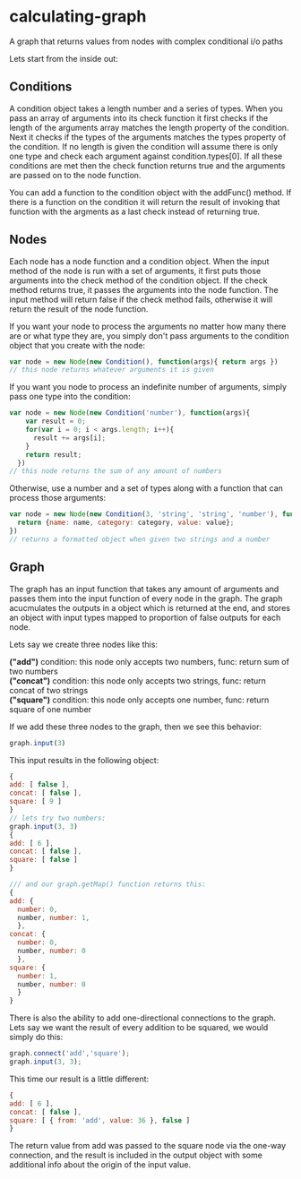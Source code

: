calculating-graph
=================

A graph that returns values from nodes with complex conditional i/o paths

Lets start from the inside out:

Conditions
----------
A condition object takes a length number and a series of types. When you pass an array of arguments into its check function it first checks if the length of the arguments array matches the length property of the condition. Next it checks if the types of the arguments matches the types property of the condition. If no length is given the condition will assume there is only one type and check each argument against condition.types[0]. If all these conditions are met then the check function returns true and the arguments are passed on to the node function.

You can add a function to the condition object with the addFunc() method. If there is a function on the condition it will return the result of invoking that function with the argments as a last check instead of returning true.

Nodes
-----
Each node has a node function and a condition object. When the input method of the node is run with a set of arguments, it first puts those arguments into the check method of the condition object. If the check method returns true, it passes the arguments into the node function. The input method will return false if the check method fails, otherwise it will return the result of the node function. 

If you want your node to process the arguments no matter how many there are or what type they are, you simply don't pass arguments to the condition object that you create with the node:
```javascript
var node = new Node(new Condition(), function(args){ return args })
// this node returns whatever arguments it is given
```
If you want you node to process an indefinite number of arguments, simply pass one type into the condition:
```javascript
var node = new Node(new Condition('number'), function(args){
    var result = 0;
    for(var i = 0; i < args.length; i++){
      result += args[i];
    }
    return result;
  })
// this node returns the sum of any amount of numbers
```
Otherwise, use a number and a set of types along with a function that can process those arguments:
```javascript
var node = new Node(new Condition(3, 'string', 'string', 'number'), function(name, category, value){
  return {name: name, category: category, value: value};
})
// returns a formatted object when given two strings and a number
```

Graph
-----
The graph has an input function that takes any amount of arguments and passes them into the input function of every node in the graph. The graph acucmulates the outputs in a object which is returned at the end, and stores an object with input types mapped to proportion of false outputs for each node.

Lets say we create three nodes like this:

<strong>("add")</strong> condition: this node only accepts two numbers, func: return sum of two numbers    
<strong>("concat")</strong> condition: this node only accepts two strings, func: return concat of two strings    
<strong>("square")</strong> condition: this node only accepts one number, func: return square of one number

If we add these three nodes to the graph, then we see this behavior:
```javascript
graph.input(3)
```
This input results in the following object:
```javascript
{
add: [ false ],
concat: [ false ],
square: [ 9 ]
}
// lets try two numbers:
graph.input(3, 3)
{
add: [ 6 ],
concat: [ false ],
square: [ false ]
}

/// and our graph.getMap() function returns this:
{
add: {
  number: 0,
  number, number: 1,
  },
concat: {
  number: 0,
  number, number: 0
  },
square: {
  number: 1,
  number, number: 0
  }
}
```
There is also the ability to add one-directional connections to the graph. Lets say we want the result of every addition to be squared, we would simply do this:
```javascript
graph.connect('add','square');
graph.input(3, 3);
```
This time our result is a little different:
```javascript
{
add: [ 6 ],
concat: [ false ],
square: [ { from: 'add', value: 36 }, false ]
}
```
The return value from add was passed to the square node via the one-way connection, and the result is included in the output object with some additional info about the origin of the input value.
